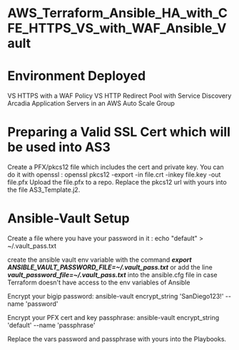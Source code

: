 # AWS_Terraform_Ansible_HA_with_CFE_HTTPS_VS_with_WAF_Ansible_Vault

<H1>Environment Deployed</H1>
VS HTTPS with a WAF Policy
VS HTTP Redirect
Pool with Service Discovery
Arcadia Application Servers in an AWS Auto Scale Group



<H1>Preparing a Valid SSL Cert which will be used into AS3</H1>
Create a PFX/pkcs12 file which includes the cert and private key.
You can do it with openssl : openssl pkcs12 -export -in file.crt -inkey file.key -out file.pfx 
Upload the file.pfx to a repo. 
Replace the pkcs12 url with yours into the file AS3_Template.j2.


<H1>Ansible-Vault Setup</H1>

Create a file where you have your password in it : echo "default" > ~/.vault_pass.txt

create the ansible vault env variable with the command <b><i>export ANSIBLE_VAULT_PASSWORD_FILE=~/.vault_pass.txt</i></b> or add the line <b><i>vault_password_file=~/.vault_pass.txt</i></b> into the ansible.cfg file in case Terraform doesn't have access to the env variables of Ansible

Encrypt your bigip password: ansible-vault encrypt_string 'SanDiego123!' --name 'password'

Encrypt your PFX cert and key passphrase: ansible-vault encrypt_string 'default' --name 'passphrase'

Replace the vars password and passphrase with yours into the Playbooks.


